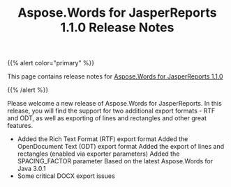 ﻿---
title: Aspose.Words for JasperReports 1.1.0 Release Notes
second_title: Aspose.Words for JasperReports
articleTitle: Aspose.Words for JasperReports 1.1.0 Release Notes
linktitle: Aspose.Words for JasperReports 1.1.0 Release Notes
description: "Aspose.Words for JasperReports 1.1.0 Release Notes – the latest updates and fixes."
type: docs
weight: 30
url: /jasperreports/aspose-words-for-jasperreports-1-1-0-release-notes/
---

{{% alert color="primary" %}}

This page contains release notes for [Aspose.Words for JasperReports 1.1.0](https://downloads.aspose.com/words/jasperreports/new-releases/aspose.words-for-jasperreports-1.1.0/)

{{% /alert %}}

Please welcome a new release of Aspose.Words for JasperReports. In this release, you will find the support for two additional export formats - RTF and ODT, as well as exporting of lines and rectangles and other great features.

- Added the Rich Text Format (RTF) export format
  Added the OpenDocument Text (ODT) export format 
  Added the export of lines and rectangles (enabled via exporter parameters) 
  Added the SPACING_FACTOR parameter 
  Based on the latest Aspose.Words for Java 3.0.1 
- Some critical DOCX export issues
